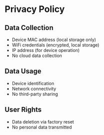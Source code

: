 # Privacy Policy

## Data Collection
- Device MAC address (local storage only)
- WiFi credentials (encrypted, local storage)
- IP address (for device operation)
- No cloud data collection

## Data Usage
- Device identification
- Network connectivity
- No third-party sharing

## User Rights
- Data deletion via factory reset
- No personal data transmitted